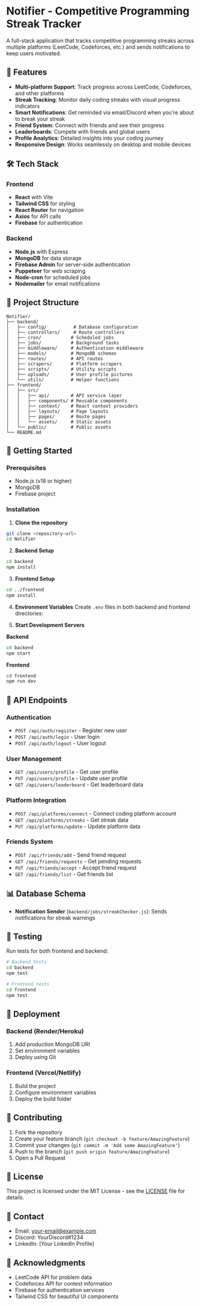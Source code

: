 # Notifier - Competitive Programming Streak Tracker

A full-stack application that tracks competitive programming streaks across multiple platforms (LeetCode, Codeforces, etc.) and sends notifications to keep users motivated.

## 🚀 Features

- **Multi-platform Support**: Track progress across LeetCode, Codeforces, and other platforms
- **Streak Tracking**: Monitor daily coding streaks with visual progress indicators
- **Smart Notifications**: Get reminded via email/Discord when you're about to break your streak
- **Friend System**: Connect with friends and see their progress
- **Leaderboards**: Compete with friends and global users
- **Profile Analytics**: Detailed insights into your coding journey
- **Responsive Design**: Works seamlessly on desktop and mobile devices

## 🛠️ Tech Stack

### Frontend

- **React** with Vite
- **Tailwind CSS** for styling
- **React Router** for navigation
- **Axios** for API calls
- **Firebase** for authentication

### Backend

- **Node.js** with Express
- **MongoDB** for data storage
- **Firebase Admin** for server-side authentication
- **Puppeteer** for web scraping
- **Node-cron** for scheduled jobs
- **Nodemailer** for email notifications

## 📁 Project Structure

```
Notifier/
├── backend/
│   ├── config/          # Database configuration
│   ├── controllers/     # Route controllers
│   ├── cron/           # Scheduled jobs
│   ├── jobs/           # Background tasks
│   ├── middleware/     # Authentication middleware
│   ├── models/         # MongoDB schemas
│   ├── routes/         # API routes
│   ├── scrapers/       # Platform scrapers
│   ├── scripts/        # Utility scripts
│   ├── uploads/        # User profile pictures
│   └── utils/          # Helper functions
├── frontend/
│   ├── src/
│   │   ├── api/        # API service layer
│   │   ├── components/ # Reusable components
│   │   ├── context/    # React context providers
│   │   ├── layouts/    # Page layouts
│   │   ├── pages/      # Route pages
│   │   └── assets/     # Static assets
│   └── public/         # Public assets
└── README.md
```

## 🚦 Getting Started

### Prerequisites

- Node.js (v18 or higher)
- MongoDB
- Firebase project

### Installation

1. **Clone the repository**

```bash
git clone <repository-url>
cd Notifier
```

2. **Backend Setup**

```bash
cd backend
npm install
```

3. **Frontend Setup**

```bash
cd ../frontend
npm install
```

4. **Environment Variables**
   Create `.env` files in both backend and frontend directories:

5. **Start Development Servers**

**Backend**

```bash
cd backend
npm start
```

**Frontend**

```bash
cd frontend
npm run dev
```

## 🔧 API Endpoints

### Authentication

- `POST /api/auth/register` - Register new user
- `POST /api/auth/login` - User login
- `POST /api/auth/logout` - User logout

### User Management

- `GET /api/users/profile` - Get user profile
- `PUT /api/users/profile` - Update user profile
- `GET /api/users/leaderboard` - Get leaderboard data

### Platform Integration

- `POST /api/platforms/connect` - Connect coding platform account
- `GET /api/platforms/streaks` - Get streak data
- `PUT /api/platforms/update` - Update platform data

### Friends System

- `POST /api/friends/add` - Send friend request
- `GET /api/friends/requests` - Get pending requests
- `PUT /api/friends/accept` - Accept friend request
- `GET /api/friends/list` - Get friends list

## 📊 Database Schema

- **Notification Sender** (`backend/jobs/streakChecker.js`): Sends notifications for streak warnings

## 🧪 Testing

Run tests for both frontend and backend:

```bash
# Backend tests
cd backend
npm test

# Frontend tests
cd frontend
npm test
```

## 🚀 Deployment

### Backend (Render/Heroku)

1. Add production MongoDB URI
2. Set environment variables
3. Deploy using Git

### Frontend (Vercel/Netlify)

1. Build the project
2. Configure environment variables
3. Deploy the build folder

## 🤝 Contributing

1. Fork the repository
2. Create your feature branch (`git checkout -b feature/AmazingFeature`)
3. Commit your changes (`git commit -m 'Add some AmazingFeature'`)
4. Push to the branch (`git push origin feature/AmazingFeature`)
5. Open a Pull Request

## 📄 License

This project is licensed under the MIT License - see the [LICENSE](LICENSE) file for details.

## 👥 Contact

- Email: your-email@example.com
- Discord: YourDiscord#1234
- LinkedIn: [Your LinkedIn Profile]

## 🙏 Acknowledgments

- LeetCode API for problem data
- Codeforces API for contest information
- Firebase for authentication services
- Tailwind CSS for beautiful UI components
